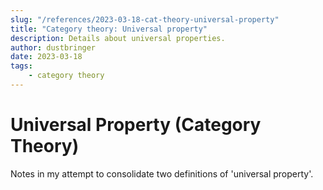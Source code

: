 ```yaml
---
slug: "/references/2023-03-18-cat-theory-universal-property"
title: "Category theory: Universal property"
description: Details about universal properties.
author: dustbringer
date: 2023-03-18
tags:
    - category theory
---
```


# Universal Property (Category Theory)

Notes in my attempt to consolidate two definitions of 'universal property'.




